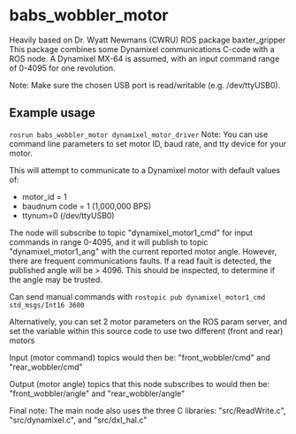 # babs_wobbler_motor
Heavily based on Dr. Wyatt Newmans (CWRU) ROS package baxter_gripper
This package combines some Dynamixel communications C-code with a ROS node.  A Dynamixel MX-64 is assumed, with an input command range of 0-4095 for one revolution.

Note: Make sure the chosen USB port is read/writable (e.g. /dev/ttyUSB0).

## Example usage
`rosrun babs_wobbler_motor dynamixel_motor_driver`
Note: You can use command line parameters to set motor ID, baud rate, and tty device for your motor.

This will attempt to communicate to a Dynamixel motor with default values of:
* motor_id = 1
* baudnum code = 1 (1,000,000 BPS)
* ttynum=0 (/dev/ttyUSB0)

The node will subscribe to topic "dynamixel_motor1_cmd" for input commands in range 0-4095, and it will publish to topic "dynamixel_motor1_ang" with the current reported motor angle.  However, there are frequent communications faults.  If a read fault is detected, the published angle will be > 4096.  This should be inspected, to determine if the angle may be trusted.

Can send manual commands with 
`rostopic pub dynamixel_motor1_cmd std_msgs/Int16 3600`

Alternatively, you can set 2 motor parameters on the ROS param server, and set the variable within this source code to use two different (front and rear) motors

Input (motor command) topics would then be:
"front_wobbler/cmd" and "rear_wobbler/cmd"

Output (motor angle) topics that this node subscribes to would then be:
"front_wobbler/angle" and "rear_wobbler/angle"


Final note: The main node also uses the three C libraries:
"src/ReadWrite.c", "src/dynamixel.c", and "src/dxl_hal.c"



    
